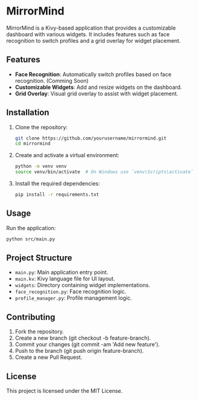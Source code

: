 # MirrorMind

MirrorMind is a Kivy-based application that provides a customizable dashboard with various widgets. It includes features such as face recognition to switch profiles and a grid overlay for widget placement.

## Features

- **Face Recognition**: Automatically switch profiles based on face recognition. (Comming Soon)
- **Customizable Widgets**: Add and resize widgets on the dashboard.
- **Grid Overlay**: Visual grid overlay to assist with widget placement.

## Installation

1. Clone the repository:
    ```sh
    git clone https://github.com/yourusername/mirrormind.git
    cd mirrormind
    ```

2. Create and activate a virtual environment:
    ```sh
    python -m venv venv
    source venv/bin/activate  # On Windows use `venv\Scripts\activate`
    ```

3. Install the required dependencies:
    ```sh
    pip install -r requirements.txt
    ```

## Usage

Run the application:
```sh
python src/main.py
```
## Project Structure

- `main.py`: Main application entry point.
- `main.kv`: Kivy language file for UI layout.
- `widgets`: Directory containing widget implementations.
- `face_recognition.py`: Face recognition logic.
- `profile_manager.py`: Profile management logic.


## Contributing

1. Fork the repository.
2. Create a new branch (git checkout -b feature-branch).
3. Commit your changes (git commit -am 'Add new feature').
4. Push to the branch (git push origin feature-branch).
5. Create a new Pull Request.

## License

This project is licensed under the MIT License.
